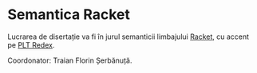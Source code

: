 # Semantica Racket

Lucrarea de disertație va fi în jurul semanticii limbajului [Racket](https://docs.racket-lang.org/), cu accent pe [PLT Redex](https://redex.racket-lang.org/).

Coordonator: Traian Florin Șerbănuță.
